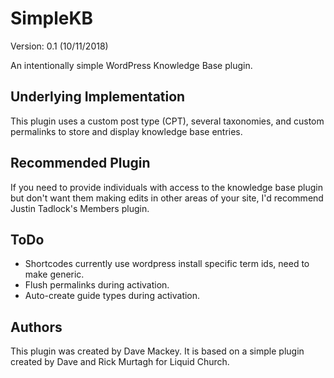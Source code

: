 # SimpleKB
Version: 0.1 (10/11/2018)

An intentionally simple WordPress Knowledge Base plugin.

## Underlying Implementation

This plugin uses a custom post type (CPT), several taxonomies, and custom permalinks to store and display knowledge base entries.

## Recommended Plugin

If you need to provide individuals with access to the knowledge base plugin but don't want them making edits in other areas of your site, I'd recommend Justin Tadlock's Members plugin.

## ToDo

* Shortcodes currently use wordpress install specific term ids, need to make generic.
* Flush permalinks during activation.
* Auto-create guide types during activation.

## Authors

This plugin was created by Dave Mackey. It is based on a simple plugin created by Dave and Rick Murtagh for Liquid Church.
